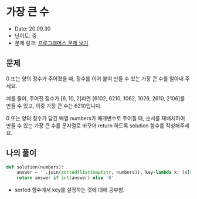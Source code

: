 # 가장 큰 수
* Date: 20.09.30
* 난이도: 중
* 문제 링크: [프로그래머스 문제 보기](https://programmers.co.kr/learn/courses/30/lessons/42746)

## 문제
0 또는 양의 정수가 주어졌을 때, 정수를 이어 붙여 만들 수 있는 가장 큰 수를 알아내 주세요.

예를 들어, 주어진 정수가 [6, 10, 2]라면 [6102, 6210, 1062, 1026, 2610, 2106]를 만들 수 있고, 이중 가장 큰 수는 6210입니다.

0 또는 양의 정수가 담긴 배열 numbers가 매개변수로 주어질 때, 순서를 재배치하여 만들 수 있는 가장 큰 수를 문자열로 바꾸어 return 하도록 solution 함수를 작성해주세요.

## 나의 풀이
```python
def solution(numbers):
    answer = ''.join(sorted(list(map(str, numbers)), key=lambda x: (x[0], x[1%len(x)], x[2%len(x)], x[3%len(x)]), reverse=True))
    return answer if int(answer) else '0'
```

* sorted 함수에서 key를 설정하는 것에 대해 공부함.
